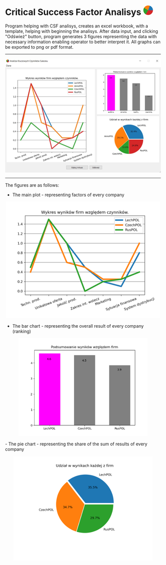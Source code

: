 ﻿# Critical Success Factor Analisys ![icon](img/icon32x32.png)


Program helping with CSF analisys, creates an excel workbook, with a template, helping with beginning the analisys. After data input, and clicking "Odśwież" button, program generates 3 figures representing the data with necessary information enabling operator to better interpret it. All graphs can be exported to png or pdf format.

---

<p align="center"><img src="./plt/akcs.jpg" width="550"></p>

---

The figures are as follows:
- The main plot - representing factors of every company
  
<p align="center"><img src="plt/wykres_wyniki_czynniki.png" width="500"></p>

- The bar chart - representing the overall result of every company (ranking)
<p align="center"><img src="plt/bar_chart.png" width="420"></p>
- The pie chart - representing the share of the sum of results of every company
<p align="center"><img src="plt/wykres_kolowy.png" width="450"></p>

